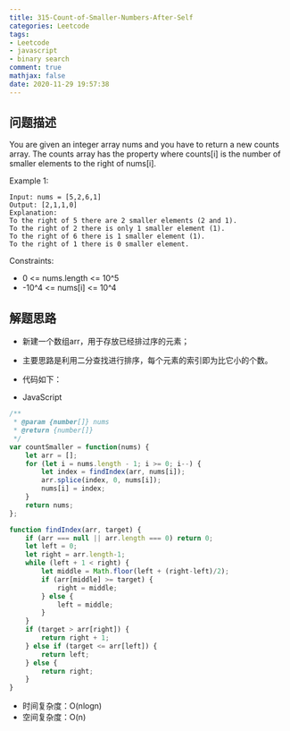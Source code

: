 ```yaml
---
title: 315-Count-of-Smaller-Numbers-After-Self
categories: Leetcode
tags: 
- Leetcode
- javascript
- binary search
comment: true
mathjax: false
date: 2020-11-29 19:57:38
---
```


## 问题描述

You are given an integer array nums and you have to return a new counts array. The counts array has the property where counts[i] is the number of smaller elements to the right of nums[i].

 <!--more-->

Example 1:
```
Input: nums = [5,2,6,1]
Output: [2,1,1,0]
Explanation:
To the right of 5 there are 2 smaller elements (2 and 1).
To the right of 2 there is only 1 smaller element (1).
To the right of 6 there is 1 smaller element (1).
To the right of 1 there is 0 smaller element.
```

Constraints:

- 0 <= nums.length <= 10^5
- -10^4 <= nums[i] <= 10^4

## 解题思路

- 新建一个数组arr，用于存放已经排过序的元素；
- 主要思路是利用二分查找进行排序，每个元素的索引即为比它小的个数。

- 代码如下：

- JavaScript

```JavaScript
/**
 * @param {number[]} nums
 * @return {number[]}
 */
var countSmaller = function(nums) {
    let arr = [];
    for (let i = nums.length - 1; i >= 0; i--) {
        let index = findIndex(arr, nums[i]);
        arr.splice(index, 0, nums[i]);
        nums[i] = index;
    }
    return nums;
};

function findIndex(arr, target) {
    if (arr === null || arr.length === 0) return 0;
    let left = 0;
    let right = arr.length-1;
    while (left + 1 < right) {
        let middle = Math.floor(left + (right-left)/2);
        if (arr[middle] >= target) {
            right = middle;
        } else {
            left = middle;
        }
    }
    if (target > arr[right]) {
        return right + 1;
    } else if (target <= arr[left]) {
        return left;
    } else {
        return right;
    }
}


```


- 时间复杂度：O(nlogn)
- 空间复杂度：O(n)

